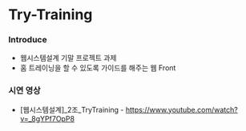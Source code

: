 # Try-Training

### Introduce
* 웹시스템설계 기말 프로젝트 과제
* 홈 트레이닝을 할 수 있도록 가이드를 해주는 웹 Front 

### 시연 영상
* [웹시스템설계]_2조_TryTraining - <https://www.youtube.com/watch?v=_8gYPf7OpP8>
